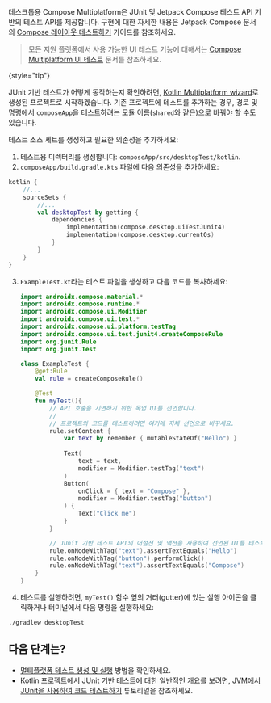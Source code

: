 [//]: # (title: JUnit으로 Compose Multiplatform UI 테스트하기)

데스크톱용 Compose Multiplatform은 JUnit 및 Jetpack Compose 테스트 API 기반의 테스트 API를 제공합니다.
구현에 대한 자세한 내용은 Jetpack Compose 문서의 [Compose 레이아웃 테스트하기](https://developer.android.com/develop/ui/compose/testing) 가이드를 참조하세요.

> 모든 지원 플랫폼에서 사용 가능한 UI 테스트 기능에 대해서는 [Compose Multiplatform UI 테스트](compose-test.md) 문서를 참조하세요.
>
{style="tip"}

JUnit 기반 테스트가 어떻게 동작하는지 확인하려면, [Kotlin Multiplatform wizard](https://kmp.jetbrains.com/)로 생성된 프로젝트로 시작하겠습니다.
기존 프로젝트에 테스트를 추가하는 경우, 경로 및 명령에서 `composeApp`을 테스트하려는 모듈 이름(`shared`와 같은)으로 바꿔야 할 수도 있습니다.

테스트 소스 세트를 생성하고 필요한 의존성을 추가하세요:

1.  테스트용 디렉터리를 생성합니다: `composeApp/src/desktopTest/kotlin`.
2.  `composeApp/build.gradle.kts` 파일에 다음 의존성을 추가하세요:

   ```kotlin
   kotlin { 
       //...
       sourceSets { 
           //...
           val desktopTest by getting { 
               dependencies {
                   implementation(compose.desktop.uiTestJUnit4)
                   implementation(compose.desktop.currentOs)
               }
           }
       }
   }
   ```

3.  `ExampleTest.kt`라는 테스트 파일을 생성하고 다음 코드를 복사하세요:

    ```kotlin
    import androidx.compose.material.*
    import androidx.compose.runtime.*
    import androidx.compose.ui.Modifier
    import androidx.compose.ui.test.*
    import androidx.compose.ui.platform.testTag
    import androidx.compose.ui.test.junit4.createComposeRule
    import org.junit.Rule
    import org.junit.Test
    
    class ExampleTest {
        @get:Rule
        val rule = createComposeRule()
    
        @Test
        fun myTest(){
            // API 호출을 시연하기 위한 목업 UI를 선언합니다.
            //
            // 프로젝트의 코드를 테스트하려면 여기에 자체 선언으로 바꾸세요.
            rule.setContent {
                var text by remember { mutableStateOf("Hello") }
   
                Text(
                    text = text,
                    modifier = Modifier.testTag("text")
                )
                Button(
                    onClick = { text = "Compose" },
                    modifier = Modifier.testTag("button")
                ) {
                    Text("Click me")
                }
            }
    
            // JUnit 기반 테스트 API의 어설션 및 액션을 사용하여 선언된 UI를 테스트합니다.
            rule.onNodeWithTag("text").assertTextEquals("Hello")
            rule.onNodeWithTag("button").performClick()
            rule.onNodeWithTag("text").assertTextEquals("Compose")
        }
    }
    ```

4.  테스트를 실행하려면, `myTest()` 함수 옆의 거터(gutter)에 있는 실행 아이콘을 클릭하거나 터미널에서 다음 명령을 실행하세요:

   ```shell
   ./gradlew desktopTest
   ```
   
## 다음 단계는?

*   [멀티플랫폼 테스트 생성 및 실행](multiplatform-run-tests.md) 방법을 확인하세요.
*   Kotlin 프로젝트에서 JUnit 기반 테스트에 대한 일반적인 개요를 보려면, [JVM에서 JUnit을 사용하여 코드 테스트하기](https://kotlinlang.org/docs/jvm-test-using-junit.html) 튜토리얼을 참조하세요.